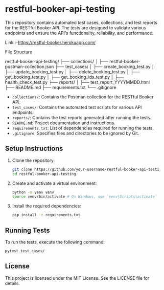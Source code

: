 # restful-booker-api-testing
This repository contains automated test cases, collections, and test reports for the RESTful Booker API. The tests are designed to validate various endpoints and ensure the API's functionality, reliability, and performance. 

Link :-https://restful-booker.herokuapp.com/

File Structure

restful-booker-api-testing/
├── collections/
│   ├── restful-booker-postman-collection.json
├── test_cases/
│   ├── create_booking_test.py
│   ├── update_booking_test.py
│   ├── delete_booking_test.py
│   ├── get_booking_test.py
│   ├── get_booking_ids_test.py
│   ├── health_check_test.py
├── reports/
│   ├── test_report_YYYYMMDD.html
├── README.md
├── requirements.txt
└── .gitignore



- `collections/`: Contains the Postman collection for the RESTful Booker API.
- `test_cases/`: Contains the automated test scripts for various API endpoints.
- `reports/`: Contains the test reports generated after running the tests.
- `README.md`: Project documentation and instructions.
- `requirements.txt`: List of dependencies required for running the tests.
- `.gitignore`: Specifies files and directories to be ignored by Git.

## Setup Instructions

1. Clone the repository:

    ```bash
    git clone https://github.com/your-username/restful-booker-api-testing.git
    cd restful-booker-api-testing
    ```

2. Create and activate a virtual environment:

    ```bash
    python -m venv venv
    source venv/bin/activate # On Windows, use `venv\Scripts\activate`
    ```

3. Install the required dependencies:

    ```bash
    pip install -r requirements.txt
    ```

## Running Tests

To run the tests, execute the following command:

```bash
pytest test_cases/
```

## License

This project is licensed under the MIT License. See the LICENSE file for details.

